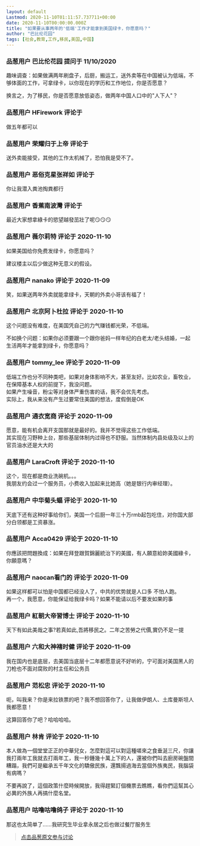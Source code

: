 ```yaml
---
layout: default
Lastmod: 2020-11-10T01:11:57.737711+00:00
date: 2020-11-10T00:00:00.000Z
title: "如果要从事两年的'低端'工作才能拿到美国绿卡，你愿意吗？"
author: "巴比伦花园"
tags: [社会,教育,工作,移民,美国,中国]
---
```



### 品葱用户 **巴比伦花园** 提问于 11/10/2020
    
趣味调查：如果做满两年刷盘子，后厨，搬运工，送外卖等在中国被认为低端，不够体面的工作，可拿绿卡，以你现在的学历和工作地位，你是否愿意？  
  
换言之，为了移民，你是否愿意放低姿态，做两年中国人口中的"人下人"？
    
                

### 品葱用户 **HFirework** 评论于 
        
做五年都可以
        
                

### 品葱用户 **荣耀归于上帝** 评论于 
        
送外卖能接受，其他的工作太机械了，恐怕我是受不了。
        
                

### 品葱用户 **恶俗克星张祥如** 评论于 
        
你让我潜入粪池掏粪都行
        
                

### 品葱用户 **香蕉南波灣** 评论于 
        
最近大家想拿綠卡的慾望越發茁壯了呢😏😏😏
        
                

### 品葱用户 **薇尔莉特** 评论于 2020-11-10
        
如果美国给你免费发绿卡，你愿意吗？  
  
建议楼主以后少做这种无意义的假设。
        
                

### 品葱用户 **nanako** 评论于 2020-11-09
        
笑，如果送两年外卖就能拿绿卡，天朝的外卖小哥该有福了！
        
                

### 品葱用户 **北京阿卜杜拉** 评论于 2020-11-10
        
这个问题没有难度，在美国凭自己的力气赚钱都光荣，不低端。  
  
不如换个问题：如果你必须要跟一个跟你爸妈一样年纪的白老太/老头结婚，一起生活两年才能拿到绿卡，你愿意吗？
        
                

### 品葱用户 **tommy_lee** 评论于 2020-11-09
        
低端工作也分不同种类吧，如果对身体影响不大，甚至友好。比如农业，畜牧业，在保障基本人权的前提下，我没问题。  
如果产生噪音，粉尘等对身体严重伤害的话，我不会优先考虑。  
实际上，我从来没有产生过要常住美国的想法，度假倒是OK
        
                

### 品葱用户 **通衣宽商** 评论于 2020-11-09
        
愿意，能有机会离开支国那就是最好的。我并不觉得这些工作低端。  
其实现在习野种上台，那些基层体制内过得也不舒服。当然体制内县处级及以上的官员油水还是大大的
        
                

### 品葱用户 **LaraCroft** 评论于 2020-11-10
        
这个，现在都是商业洗碗机。。。  
我朋友约会过一个服务员，小费收入加起来比她高（她是银行内审经理）。
        
                

### 品葱用户 **中华菊头蝠** 评论于 2020-11-10
        
天底下还有这种好事给你们，美国一个后厨一年三十万rmb起包吃住，对你国大部分白领都是工资暴涨。
        
                

### 品葱用户 **Acca0429** 评论于 2020-11-10
        
你應該把問題換成：如果在拜登跟賀錦麗統治下的美國，有人願意給妳美國綠卡，你願意嗎？
        
                

### 品葱用户 **naocan看门的** 评论于 2020-11-09
        
如果这样都可以怕是中国都已经没人了，中共的优势就是人口多 不怕人跑。  
再一个，我愿意，你能保证给我绿卡吗？如果不能请以后不要发如果的事
        
                

### 品葱用户 **紅朝大帝習博士** 评论于 2020-11-10
        
天下有如此美哉之事?若真如此,吾將移民之。二年之苦勞之代價,實仍不足一提
        
                

### 品葱用户 **六和大神褚时健** 评论于 2020-11-09
        
我在国内也是底层，去美国当底层十二年都愿意说不好听的，宁可面对美国黑人的刀枪也不面对腐败的村主任和公务员
        
                

### 品葱用户 **范松忠** 评论于 2020-11-10
        
呃，叫我来？你是来拉铁票的吧？我不想回答你了，让我做伊朗人、土库曼斯坦人我都愿意！  
  
这算回答你了吧？哈哈哈哈。
        
                

### 品葱用户 **林肯** 评论于 2020-11-10
        
本人做為一個堂堂正正的中華兒女，怎麼對這可以對這種嗟來之食垂涎三尺，你讓我打兩年工我就去打兩年工，我一秒鍾幾十萬上下的人，還被你們叫去廚房碗盤間糟蹋，我們可是繼承五千年文化的驕傲民族，還飄揚過海去當個外族夷民，我腦袋有病嗎？  
  
不要再說了，這個政策什麼時候開放，我得趕緊訂個機票去瞧瞧，看你們這幫其心必異的外族人再搞什麼名堂。
        
                

### 品葱用户 **咕噜咕噜鸽子** 评论于 2020-11-10
        
那这也太简单了……我研究生毕业拿永居之后也做过餐厅服务生
        
                





> [点击品葱原文参与讨论](https://pincong.rocks/question/33312)

